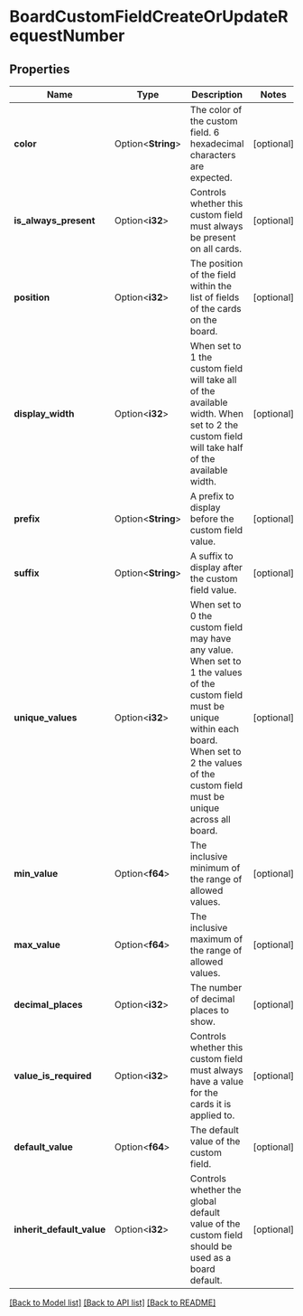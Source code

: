 # BoardCustomFieldCreateOrUpdateRequestNumber

## Properties

Name | Type | Description | Notes
------------ | ------------- | ------------- | -------------
**color** | Option<**String**> | The color of the custom field. 6 hexadecimal characters are expected. | [optional]
**is_always_present** | Option<**i32**> | Controls whether this custom field must always be present on all cards. | [optional]
**position** | Option<**i32**> | The position of the field within the list of fields of the cards on the board. | [optional]
**display_width** | Option<**i32**> | When set to 1 the custom field will take all of the available width. When set to 2 the custom field will take half of the available width. | [optional]
**prefix** | Option<**String**> | A prefix to display before the custom field value. | [optional]
**suffix** | Option<**String**> | A suffix to display after the custom field value. | [optional]
**unique_values** | Option<**i32**> | When set to 0 the custom field may have any value. When set to 1 the values of the custom field must be unique within each board. When set to 2 the values of the custom field must be unique across all board. | [optional]
**min_value** | Option<**f64**> | The inclusive minimum of the range of allowed values. | [optional]
**max_value** | Option<**f64**> | The inclusive maximum of the range of allowed values. | [optional]
**decimal_places** | Option<**i32**> | The number of decimal places to show. | [optional]
**value_is_required** | Option<**i32**> | Controls whether this custom field must always have a value for the cards it is applied to. | [optional]
**default_value** | Option<**f64**> | The default value of the custom field. | [optional]
**inherit_default_value** | Option<**i32**> | Controls whether the global default value of the custom field should be used as a board default. | [optional]

[[Back to Model list]](../README.md#documentation-for-models) [[Back to API list]](../README.md#documentation-for-api-endpoints) [[Back to README]](../README.md)


